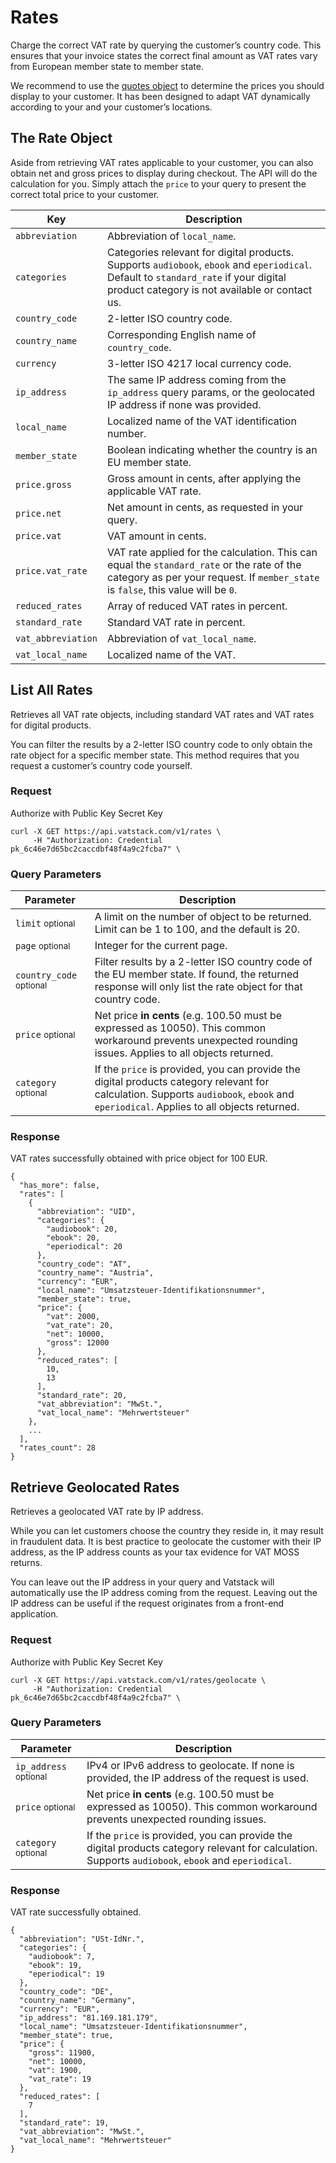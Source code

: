 # Rates

Charge the correct VAT rate by querying the customer’s country code. This ensures that your invoice states the correct final amount as VAT rates vary from European member state to member state.

We recommend to use the [quotes object](https://vatstack.com/docs/quotes) to determine the prices you should display to your customer. It has been designed to adapt VAT dynamically according to your and your customer’s locations.

## The Rate Object

Aside from retrieving VAT rates applicable to your customer, you can also obtain net and gross prices to display during checkout. The API will do the calculation for you. Simply attach the `price` to your query to present the correct total price to your customer.

| Key | Description |
| --- | --- |
| `abbreviation` | Abbreviation of `local_name`. |
| `categories` | Categories relevant for digital products. Supports `audiobook`, `ebook` and `eperiodical`. Default to `standard_rate` if your digital product category is not available or contact us. |
| `country_code` | 2-letter ISO country code. |
| `country_name` | Corresponding English name of `country_code`. |
| `currency` | 3-letter ISO 4217 local currency code. |
| `ip_address` | The same IP address coming from the `ip_address` query params, or the geolocated IP address if none was provided. |
| `local_name` | Localized name of the VAT identification number. |
| `member_state` | Boolean indicating whether the country is an EU member state. |
| `price.gross` | Gross amount in cents, after applying the applicable VAT rate. |
| `price.net` | Net amount in cents, as requested in your query. |
| `price.vat` | VAT amount in cents. |
| `price.vat_rate` | VAT rate applied for the calculation. This can equal the `standard_rate` or the rate of the category as per your request. If `member_state` is `false`, this value will be `0`. |
| `reduced_rates` | Array of reduced VAT rates in percent. |
| `standard_rate` | Standard VAT rate in percent. |
| `vat_abbreviation` | Abbreviation of `vat_local_name`. |
| `vat_local_name` | Localized name of the VAT. |

## List All Rates

Retrieves all VAT rate objects, including standard VAT rates and VAT rates for digital products.

You can filter the results by a 2-letter ISO country code to only obtain the rate object for a specific member state. This method requires that you request a customer’s country code yourself.

### Request

Authorize with <span class="badge badge-success">Public Key</span> <span class="badge badge-warning">Secret Key</span>

```
curl -X GET https://api.vatstack.com/v1/rates \
     -H "Authorization: Credential pk_6c46e7d65bc2caccdbf48f4a9c2fcba7" \
```

### Query Parameters

| Parameter | Description |
| --- | --- |
| `limit` <small>optional</small> | A limit on the number of object to be returned. Limit can be 1 to 100, and the default is 20. |
| `page` <small>optional</small> | Integer for the current page. |
| `country_code` <small>optional</small> | Filter results by a 2-letter ISO country code of the EU member state. If found, the returned response will only list the rate object for that country code. |
| `price` <small>optional</small> | Net price **in cents** (e.g. 100.50 must be expressed as 10050). This common workaround prevents unexpected rounding issues. Applies to all objects returned. |
| `category` <small>optional</small> | If the `price` is provided, you can provide the digital products category relevant for calculation. Supports `audiobook`, `ebook` and `eperiodical`. Applies to all objects returned. |

### Response

VAT rates successfully obtained with price object for 100 EUR.

```
{
  "has_more": false,
  "rates": [
    {
      "abbreviation": "UID",
      "categories": {
        "audiobook": 20,
        "ebook": 20,
        "eperiodical": 20
      },
      "country_code": "AT",
      "country_name": "Austria",
      "currency": "EUR",
      "local_name": "Umsatzsteuer-Identifikationsnummer",
      "member_state": true,
      "price": {
        "vat": 2000,
        "vat_rate": 20,
        "net": 10000,
        "gross": 12000
      },
      "reduced_rates": [
        10,
        13
      ],
      "standard_rate": 20,
      "vat_abbreviation": "MwSt.",
      "vat_local_name": "Mehrwertsteuer"
    },
    ...
  ],
  "rates_count": 28
}
```

## Retrieve Geolocated Rates

Retrieves a geolocated VAT rate by IP address.

While you can let customers choose the country they reside in, it may result in fraudulent data. It is best practice to geolocate the customer with their IP address, as the IP address counts as your tax evidence for VAT MOSS returns.

You can leave out the IP address in your query and Vatstack will automatically use the IP address coming from the request. Leaving out the IP address can be useful if the request originates from a front-end application.

### Request

Authorize with <span class="badge badge-success">Public Key</span> <span class="badge badge-warning">Secret Key</span>

```
curl -X GET https://api.vatstack.com/v1/rates/geolocate \
     -H "Authorization: Credential pk_6c46e7d65bc2caccdbf48f4a9c2fcba7" \
```

### Query Parameters

| Parameter | Description |
| --- | --- |
| `ip_address` <small>optional</small> | IPv4 or IPv6 address to geolocate. If none is provided, the IP address of the request is used. |
| `price` <small>optional</small> | Net price **in cents** (e.g. 100.50 must be expressed as 10050). This common workaround prevents unexpected rounding issues. |
| `category` <small>optional</small> | If the `price` is provided, you can provide the digital products category relevant for calculation. Supports `audiobook`, `ebook` and `eperiodical`. |

### Response

VAT rate successfully obtained.

```
{
  "abbreviation": "USt-IdNr.",
  "categories": {
    "audiobook": 7,
    "ebook": 19,
    "eperiodical": 19
  },
  "country_code": "DE",
  "country_name": "Germany",
  "currency": "EUR",
  "ip_address": "81.169.181.179",
  "local_name": "Umsatzsteuer-Identifikationsnummer",
  "member_state": true,
  "price": {
    "gross": 11900,
    "net": 10000,
    "vat": 1900,
    "vat_rate": 19
  },
  "reduced_rates": [
    7
  ],
  "standard_rate": 19,
  "vat_abbreviation": "MwSt.",
  "vat_local_name": "Mehrwertsteuer"
}
```

